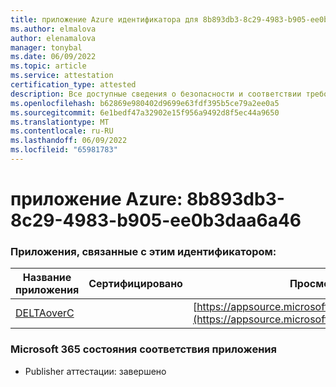 ```yaml
---
title: приложение Azure идентификатора для 8b893db3-8c29-4983-b905-ee0b3daa6a46
ms.author: elmalova
author: elenamalova
manager: tonybal
ms.date: 06/09/2022
ms.topic: article
ms.service: attestation
certification_type: attested
description: Все доступные сведения о безопасности и соответствии требованиям для 8b893db3-8c29-4983-b905-ee0b3daa6a46.
ms.openlocfilehash: b62869e980402d9699e63fdf395b5ce79a2ee0a5
ms.sourcegitcommit: 6e1bedf47a32902e15f956a9492d8f5ec44a9650
ms.translationtype: MT
ms.contentlocale: ru-RU
ms.lasthandoff: 06/09/2022
ms.locfileid: "65981783"
---
```

# <a name="azure-app-id-8b893db3-8c29-4983-b905-ee0b3daa6a46"></a>приложение Azure: 8b893db3-8c29-4983-b905-ee0b3daa6a46


### <a name="apps-associated-with-this-id"></a>Приложения, связанные с этим идентификатором:
| **Название приложения** | **Сертифицировано** | **Просмотр в AppSource** |
|--------------|---------------|-----------------------|
| [DELTAoverC](../forward/WA200003286.md) |  | [https://appsource.microsoft.com/product/office/WA200003286](https://appsource.microsoft.com/product/office/WA200003286) |

### <a name="microsoft-365-app-compliance-status"></a>Microsoft 365 состояния соответствия приложения
- Publisher аттестации: завершено
